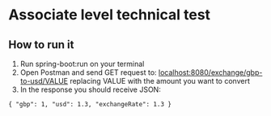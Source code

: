 # Associate level technical test

## How to run it

1. Run spring-boot:run on your terminal
2. Open Postman and send GET request to: [localhost:8080/exchange/gbp-to-usd/VALUE](localhost:8080/exchange/gbp-to-usd/VALUE)
replacing VALUE with the amount you want to convert
3. In the response you should receive JSON:

`{
     "gbp": 1,
     "usd": 1.3,
     "exchangeRate": 1.3
 }` 
